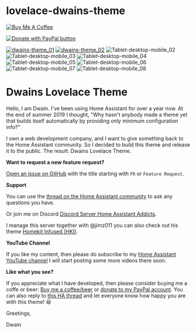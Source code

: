 # lovelace-dwains-theme

<a href="https://www.buymeacoffee.com/FAkYvrx" target="_blank"><img src="https://www.buymeacoffee.com/assets/img/custom_images/white_img.png" alt="Buy Me A Coffee" style="height: auto !important;width: auto !important;" ></a>

<a href="https://www.paypal.com/cgi-bin/webscr?cmd=_s-xclick&hosted_button_id=QQ5LBNQWLW2ZQ&source=url"><img src="https://www.paypalobjects.com/en_US/NL/i/btn/btn_donateCC_LG.gif" title="PayPal - The safer, easier way to pay online!" alt="Donate with PayPal button"></a>

[![dwains-theme_01](https://user-images.githubusercontent.com/3868853/73613069-43326600-45f2-11ea-99a5-8f058530d72e.jpg)](https://dwainscheeren.github.io/lovelace-dwains-theme/)
[![dwains-theme_02](https://user-images.githubusercontent.com/3868853/73613071-4594c000-45f2-11ea-852e-7a2eae5c1dec.jpg)](https://youtu.be/Wdh0q8K3JSk)
![Tablet-desktop-mobile_02](https://user-images.githubusercontent.com/3868853/78458829-ab65fc80-76b4-11ea-9198-d67dc58e8003.jpg)
![Tablet-desktop-mobile_03](https://user-images.githubusercontent.com/3868853/78458831-ac972980-76b4-11ea-8c07-9e6457011c48.jpg)
![Tablet-desktop-mobile_04](https://user-images.githubusercontent.com/3868853/78458832-ac972980-76b4-11ea-8f46-cf57f7272dd6.jpg)
![Tablet-desktop-mobile_05](https://user-images.githubusercontent.com/3868853/78458833-ad2fc000-76b4-11ea-8ebb-4f44b2bf43ba.jpg)
![Tablet-desktop-mobile_06](https://user-images.githubusercontent.com/3868853/78458834-ad2fc000-76b4-11ea-8cd1-424e9901f34e.jpg)
![Tablet-desktop-mobile_07](https://user-images.githubusercontent.com/3868853/78458836-ad2fc000-76b4-11ea-91e9-30e7d1c236bb.jpg)
![Tablet-desktop-mobile_08](https://user-images.githubusercontent.com/3868853/78458837-adc85680-76b4-11ea-85df-69a641763767.jpg)


# Dwains Lovelace Theme

Hello, I am Dwain. I've been using Home Assistant for over a year now. At the end of summer 2019 I thought, "Why hasn't anybody made a theme yet that builds itself automatically by providing only minimum configuration info?" 

I own a web development company, and I want to give something back to the Home Assistant community. So I decided to build this theme and release it to the public. The result: Dwains Lovelace Theme.

**Want to request a new feature request?**

[Open an issue on GitHub](https://github.com/dwainscheeren/lovelace-dwains-theme/issues/new) with the title starting with  `FR`  or  `Feature Request`.


**Support**

You can use the [thread on the Home Assistant community](https://community.home-assistant.io/t/dwains-theme-an-auto-generating-lovelace-ui-theme/168593) to ask any questions you have. 

Or join me on Discord [Discord Server Home Assistant Addicts](https://discord.gg/7yt64uX).

I manage this server together with @jimz011 you can also check out his theme [Homekit Infused (HKI)](https://community.home-assistant.io/t/homekit-infused-hki-v1-0-beta-updated-28-01-2020/117086?u=dwains). 

**YouTube Channel**

If you like my content, then please do subscribe to my [Home Assistant YouTube channel](https://www.youtube.com/channel/UCb2GBaLC4d0rVn9pZbYbQ9A) I will start posting some more videos there soon.

**Like what you see?**

If you appreciate what I have developed, then please consider buying me a coffe or beer: [Buy me a coffee/beer](https://www.buymeacoffee.com/FAkYvrx) or [donate to my PayPal account](https://www.paypal.com/cgi-bin/webscr?cmd=_s-xclick&hosted_button_id=QQ5LBNQWLW2ZQ&source=urldonate).
You can also reply to [this HA thread](https://community.home-assistant.io/t/dwains-theme-an-auto-generating-lovelace-ui-theme/168593) and let everyone know how happy you are with this theme! :laughing:

Greetings,

Dwain
